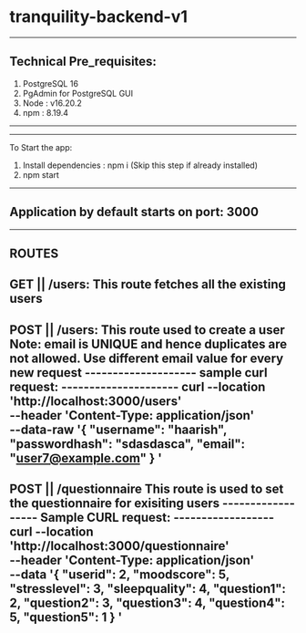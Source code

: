 # tranquility-backend-v1

---------------------------- 
Technical Pre_requisites:
----------------------------
1. PostgreSQL 16
2. PgAdmin for PostgreSQL GUI
3. Node : v16.20.2
4. npm : 8.19.4
----------------------------
----------------------------


To Start the app:
   1. Install dependencies : npm i (Skip this step if already installed)
   2. npm start
----------------------------
Application by default starts on port: 3000
----------------------------
----------------------------

ROUTES
---------------
GET || /users:
This route fetches all the existing users
---------------
POST || /users:
This route used to create a user
Note: email is UNIQUE and hence duplicates are not allowed. Use different email value for every new request
    --------------------
    sample curl request:
    ---------------------
    curl --location 'http://localhost:3000/users' \
    --header 'Content-Type: application/json' \
    --data-raw '{
    "username": "haarish",
    "passwordhash": "sdasdasca",
    "email": "user7@example.com"
    }
    '
-------------
POST || /questionnaire
This route is used to set the questionnaire for exisiting users
    ------------------
    Sample CURL request:
    ------------------
                curl --location 'http://localhost:3000/questionnaire' \
            --header 'Content-Type: application/json' \
            --data '{
            "userid": 2,
            "moodscore": 5,
            "stresslevel": 3,
            "sleepquality": 4,
            "question1": 2,
            "question2": 3,
            "question3": 4,
            "question4": 5,
            "question5": 1
            }
'
---------------
